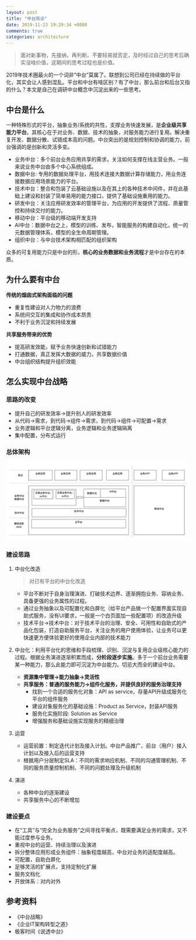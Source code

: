 ```yaml
---
layout: post
title: "中台简谈"
date: 2019-11-23 19:29:34 +0800
comments: true
categories: architecture
---
```


> 面对新事物，先接纳，再判断。不要轻易就否定，及时经过自己的思考后确实没啥价值，这期间的思考过程也是价值。

2019年技术圈最火的一个词非“中台”莫属了。联想到公司已经在持续做的平台化，其实会让人感到混乱。平台和中台有啥区别？有了中台，那么前台和后台又指的什么？本文是自己在调研中台概念中沉淀出来的一些思考。

<!--more-->

## 中台是什么

一种特殊形式的平台，抽象业务/系统的共性，支撑业务快速发展，是**企业级共享能力平台**。其核心在于对业务、数据、技术的抽象，对服务能力进行复用。解决重复开发、数据分散、试错成本高的问题。中台突出的是规划控制和协调的能力，前台强调的是创新和灵活多变。

- 业务中台：多个前台业务应用共享的需求，关注如何支撑在线主营业务。一般来说业务中台由多个中心系统组成。
- 数据中台: 专用的数据处理平台，用技术连接大数据计算存储能力，用业务连接数据应用场景能力的平台。
- 技术中台：整合和包装了云基础设施以及在其上的各种技术中间件，并在此基础上建设和封装了简单易用的能力接口，提供了基础设施重用的能力。
- 研发中台：关注应用研发效率的管理平台，为应用的开发提供了流程、质量管控和持续交付的能力。
- 移动中台：平台级的移动端开发支持
- AI中台：数据中台之上，模型的训练、发布，智能服务的构建自动化，统一的元数据管理体系，模型的全生命周期管理。
- 组织中台：与中台技术架构相匹配的组织架构

众多的可复用能力只是中台的形，**核心的业务数据和业务流程**才是中台存在的本质。  

## 为什么要有中台

**传统的烟囱式架构面临的问题**
	
- 重复性建设对人力物力的浪费
- 系统间交互的集成和协作成本昂贵
- 不利于业务沉淀和持续发展

**共享服务带来的优势**

- 提高研发效能，赋予业务快速创新和试错能力
- 打通数据，真正发挥大数据的威力，共享数据价值
- 中台组织结构提升组织效能

## 怎么实现中台战略

### 思路的改变

- 提升自己的研发效率->提升别人的研发效率
- 从代码->需求，到代码->组件->需求，到代码->组件->可配置->需求
- 业务逻辑和平台逻辑分离，业务逻辑和业务逻辑隔离
- 集中配置，分布式运行

### 总体架构

![](/post_images/middle-office-arch.png)

### 建设思路

1. 中台化改造

	> 对已有平台的中台化改造

	- 平台不断对于自身治理演进、打破技术边界、逐渐拥抱业务、容纳业务、具备更强的业务属性的过程。
	- 通过业务抽象以及可配置化和白屏化（给平台产品做一个配置界面实现自助式服务，没有UI要求，一般是一个白页面加一些配置项）的改造升级
	- 技术平台->技术中台：对于技术平台的治理、安全、可用性和自助式的产品化包装，打造自助服务平台，关注业务的用户使用体验，让业务可以更快速更方便体验更好的使用企业内部的技术能力

2. 中台化：利用平台化的思维和手段梳理、识别、沉淀与复用企业级核心能力的过程。根据业务演进逐渐积累而成，**分阶段逐步实施**。多于一个前台业务需要某一种能力，那么此能力即可沉淀为中台能力。切忌大而全的建设中台。
	- **资源集中管理->能力抽象->灵活性**
	- **共享服务：普通的服务能力->组件化服务，并提供良好的服务治理支持**
		- 找到一个合适的服务化对象：API as service，存量API升级成服务化平台的组件服务
		- 建设对象服务化的基础设施：Product as Service，封装API服务
		- 服务化实施阶段: Solution as Service
		- 增强服务和基础设施实现服务的精细治理

3. 运营

	- 运营前置：制定迭代计划及接入计划。中台产品推广、前台（用户）接入计划以及接入后的运营支持
	- 根据用户分层制定SLA：不同的需求响应机制、不同的沟通管理机制、不同的服务质量控制机制、不同的问题处理及升级机制

4. 演进

	- 各种中台的逐渐建设
	- 共享服务中心的不断增加

### 建设要点

- 在“工具”与“完全为业务服务”之间寻找平衡点，既需要满足业务的需求，又不能过度参与业务。
- 重视中台的运营、持续治理以及演进
- 拆分整体应用形成业务组件：抽象程度越高，中台对业务的适配度越高。
- 可配置，自助白屏化
- 足够灵活的扩展点，支持定制化扩展
- 服务文档化
- 开放体系：对内对外

## 参考资料

- 《中台战略》
- 《企业IT架构转型之道》
- 极客时间《说透中台》